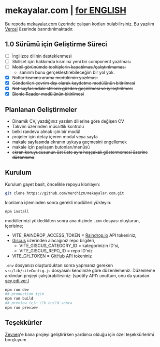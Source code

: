 # mekayalar.com | [for ENGLISH](README.md)

Bu repoda [mekayalar.com](mekayalar.com) üzerinde çalışan kodları bulabilirsiniz. Bu yazılım [Vercel](https://vercel.com) üzerinde barındırılmaktadır.

## 1.0 Sürümü için Geliştirme Süreci

- [ ] İngilizce dilinin desteklenmesi
- [ ] Skillset için hakkımda kısmına yeni bir component yazılması
- [ ] ~~Mobil görünümde tooltiplerin kapatılması/çalıştırılmaması~~
  - sanırım bunu gerçekleştirebileceğim bir yol yok.
- [x] ~~Notlar kısmına arama modülünün yazılması~~
- [x] ~~Gönderileri çevrim dışı olarak kaydetme modülünün bitirilmesi~~
- [x] ~~Not sayfasındaki stillerin gözden geçirilmesi ve iyileştirilmesi~~
- [x] ~~Bionic Reader modülünün bitirilmesi~~

## Planlanan Geliştirmeler

- Dinamik CV, yazdığınız yazılım dillerine göre değişen CV
- Takvim üzerinden müsaitlik kontrolü
- belki randevu almak için bir modül
- projeler için detay içeren modal veya sayfa
- makale sayfasında ekranın uykuya geçmesini engellemek
- makale için paylaşım butonları/menüsü
- ~~ekran koruyucusunun üst üste aynı hoşçakalı göstermemesi üzerine düzenleme~~

## Kurulum

Kurulum gayet basit, öncelikle repoyu klonlayın:

```bash
git clone https://github.com/merchizm/mekayalar.com.git
```

klonlama işleminden sonra gerekli modülleri yükleyin:

```bash
npm install
```

modüllerinizi yüklediklten sonra ana dizinde `.env` dosyası oluşturun, içerisine;

- VITE_RAINDROP_ACCESS_TOKEN = [Raindrop.io](https://developer.raindrop.io/v1/authentication/token) API tokeniniz,
- [Giscus](https://giscus.app/) üzerinden alacağınız repo bilgileri,
  - VITE_GISCUS_CATEGORY_ID = kategorinizin ID'si,
  - VITE_GISCUS_REPO_ID = repo ID'niz
- VITE_GH_TOKEN = [GitHub API](https://docs.github.com/en/rest) tokeniniz

`.env` dosyanızı oluşturduktan sonra yapmanız gereken `src/lib/siteConfig.js` dosyasını kendinize göre düzenlemeniz. Düzenleme ardından projeyi çalıştırabilirsiniz: (spotify API'ı unuttum, onu da şuradan [şey edi ver.](https://github.com/merchizm/mekayalar.com-spotify-api))

```bash
npm run dev
## production için
npm run build
## preview için ilk build sonra
npm run preview
```

## Teşekkürler

[Zeynep](https://github.com/zynpnaz)'e bana projeyi geliştirirken yardımcı olduğu için özel teşekkürlerimi borçluyum.

